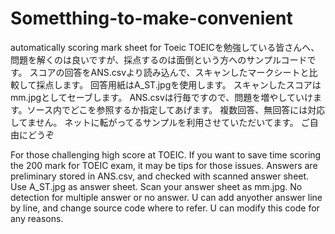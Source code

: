 # Sometthing-to-make-convenient
automatically scoring mark sheet for Toeic
TOEICを勉強している皆さんへ、
問題を解くのは良いですが、採点するのは面倒という方へのサンプルコードです。
スコアの回答をANS.csvより読み込んで、スキャンしたマークシートと比較して採点します。
回答用紙はA_ST.jpgを使用します。
スキャンしたスコアはmm.jpgとしてセーブします。
ANS.csvは行毎ですので、問題を増やしていけます。ソース内でどこを参照するか指定してあげます。
複数回答、無回答には対応してません。
ネットに転がってるサンプルを利用させていただいてます。
ご自由にどうぞ

For those challenging high score at TOEIC.
If you want to save time scoring the 200 mark for TOEIC exam, it may be tips for those issues.
Answers are preliminary stored in ANS.csv, and checked with scanned answer sheet.
Use A_ST.jpg as answer sheet.
Scan your answer sheet as mm.jpg.
No detection for multiple answer or no answer.
U can add anyother answer line by line, and change source code where to refer.
U can modify this code for any reasons.
